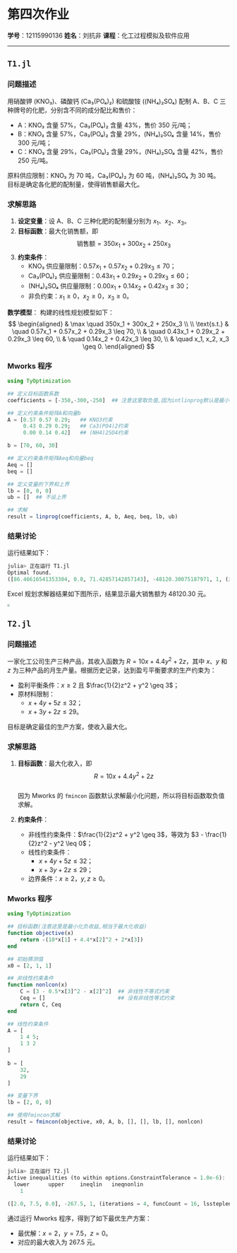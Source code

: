 # 第四次作业

**学号**：12115990136 
**姓名**：刘抗非 
**课程**：化工过程模拟及软件应用  

---

## `T1.jl`

### 问题描述
用硝酸钾 (KNO₃)、磷酸钙 (Ca₃(PO₄)₂) 和硫酸铵 ((NH₄)₂SO₄) 配制 A、B、C 三种牌号的化肥，分别含不同的成分配比和售价：
- A：KNO₃ 含量 57%，Ca₃(PO₄)₂ 含量 43%，售价 350 元/吨；
- B：KNO₃ 含量 57%，Ca₃(PO₄)₂ 含量 29%，(NH₄)₂SO₄ 含量 14%，售价 300 元/吨；
- C：KNO₃ 含量 29%，Ca₃(PO₄)₂ 含量 29%，(NH₄)₂SO₄ 含量 42%，售价 250 元/吨。

原料供应限制：KNO₃ 为 70 吨，Ca₃(PO₄)₂ 为 60 吨，(NH₄)₂SO₄ 为 30 吨。  
目标是确定各化肥的配制量，使得销售额最大化。

### 求解思路
1. **设定变量**：设 A、B、C 三种化肥的配制量分别为 $x_1$、$x_2$、$x_3$。
2. **目标函数**：最大化销售额，即  
   $$\text{销售额} = 350x_1 + 300x_2 + 250x_3$$
3. **约束条件**：
   - KNO₃ 供应量限制：$0.57x_1 + 0.57x_2 + 0.29x_3 \leq 70$；
   - Ca₃(PO₄)₂ 供应量限制：$0.43x_1 + 0.29x_2 + 0.29x_3 \leq 60$；
   - (NH₄)₂SO₄ 供应量限制：$0.00x_1 + 0.14x_2 + 0.42x_3 \leq 30$；
   - 非负约束：$x_1 \geq 0$，$x_2 \geq 0$，$x_3 \geq 0$。

**数学模型**： 
构建的线性规划模型如下：
$$
\begin{aligned}
& \max \quad 350x_1 + 300x_2 + 250x_3 \\
\\
\text{s.t.} 
& \quad 0.57x_1 + 0.57x_2 + 0.29x_3 \leq 70, \\
& \quad 0.43x_1 + 0.29x_2 + 0.29x_3 \leq 60, \\
& \quad 0.14x_2 + 0.42x_3 \leq 30, \\
& \quad x_1, x_2, x_3 \geq 0.
\end{aligned}
$$

### Mworks 程序

```julia
using TyOptimization

## 定义目标函数系数
coefficients = [-350,-300,-250]  ## 注意这里取负值,因为intlinprog默认是最小化问题

## 定义约束条件矩阵A和向量b
A = [0.57 0.57 0.29;   ## KNO3约束
     0.43 0.29 0.29;   ## Ca3(PO4)2约束
     0.00 0.14 0.42]   ## (NH4)2SO4约束

b = [70, 60, 30]

## 定义约束条件矩阵Aeq和向量beq
Aeq = []
beq = []

## 定义变量的下界和上界
lb = [0, 0, 0]
ub = []  ## 不设上界

## 求解
result = linprog(coefficients, A, b, Aeq, beq, lb, ub)
```

### 结果讨论

运行结果如下：

```julia
julia> 正在运行 T1.jl
Optimal found.
([86.46616541353384, 0.0, 71.42857142857143], -48120.30075187971, 1, (iterations = 2, algorithm = "dual-simplex-highs", message = "Optimal found.", constrviolation = 0.0, firstorderopt = 0.0), (lower = [0.0, 73.9766081871345, 0.0], upper = [0.0, 0.0, 0.0], ineqlin = [614.0350877192983, 0.0, 171.2614870509607], eqlin = Float64[]))
```

Excel 规划求解器结果如下图所示，结果显示最大销售额为 48120.30 元。

<img src="E:\LGRepository\Mworks.syslab\11.05第五次课作业\T1.png" style="zoom:30%;" />

## `T2.jl`

### 问题描述
一家化工公司生产三种产品，其收入函数为 $R = 10x + 4.4y^2 + 2z$，其中 $x$、$y$ 和 $z$ 为三种产品的月生产量。根据历史记录，达到盈亏平衡要求的生产约束为：
- 盈利平衡条件：$x \geq 2$ 且 $\frac{1}{2}z^2 + y^2 \geq 3$；
- 原材料限制：
  - $x + 4y + 5z \leq 32$；
  - $x + 3y + 2z \leq 29$。

目标是确定最佳的生产方案，使收入最大化。

### 求解思路
1. **目标函数**：最大化收入，即  
   $$R = 10x + 4.4y^2 + 2z$$  
   因为 Mworks 的 `fmincon` 函数默认求解最小化问题，所以将目标函数取负值求解。
   
2. **约束条件**：
   - 非线性约束条件：$\frac{1}{2}z^2 + y^2 \geq 3$，等效为 $3 - \frac{1}{2}z^2 - y^2 \leq 0$；
   - 线性约束条件：
     - $x + 4y + 5z \leq 32$；
     - $x + 3y + 2z \leq 29$；
   - 边界条件：$x \geq 2$，$y, z \geq 0$。

### Mworks 程序

```julia
using TyOptimization

## 目标函数(注意这里是最小化负收益,相当于最大化收益)
function objective(x)
    return -(10*x[1] + 4.4*x[2]^2 + 2*x[3])
end

## 初始猜测值
x0 = [2, 1, 1]

## 非线性约束条件
function nonlcon(x)
    C = [3 - 0.5*x[3]^2 - x[2]^2]  ## 非线性不等式约束
    Ceq = []                       ## 没有非线性等式约束
    return C, Ceq
end

## 线性约束条件
A = [
    1 4 5;
    1 3 2
]
     
b = [
    32,
    29
]

## 变量下界
lb = [2, 0, 0]

## 使用fmincon求解
result = fmincon(objective, x0, A, b, [], [], lb, [], nonlcon)
```

### 结果讨论

运行结果如下：

```julia
julia> 正在运行 T2.jl
Active inequalities (to within options.ConstraintTolerance = 1.0e-6):
  lower      upper     ineqlin   ineqnonlin
    1

([2.0, 7.5, 0.0], -267.5, 1, (iterations = 4, funcCount = 16, lssteplenght = 1.0, stepsize = 0.0, algorithm = "active-set", firstorderopt = 0.0, contrviolation = 0.0, message = ""), (lower = [6.50000025431315, 0.0, 80.50000127156575], upper = [0.0, 0.0, 0.0], eqlin = Float64[], eqnonlin = Float64[], ineqlin = [16.50000025431315, 0.0], ineqnonlin = [0.0]), [-10.0, -66.0000010172526, -2.0], [0.03433689694322262 0.08734775429292592 0.04115271025448893; 0.08734775429292592 3.0825474359824216 0.16461084101795567; 0.04115271025448893 0.16461084101795567 0.9758812787074328])
```

通过运行 Mworks 程序，得到了如下最优生产方案：
- 最优解：$x = 2$，$y = 7.5$，$z = 0$。
- 对应的最大收入为 267.5 元。